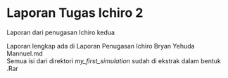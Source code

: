 # Laporan Tugas Ichiro 2
Laporan dari penugasan Ichiro kedua

Laporan lengkap ada di Laporan Penugasan Ichiro Bryan Yehuda Mannuel.md  
Semua isi dari direktori _my_first_simulation_ sudah di ekstrak dalam bentuk .Rar
